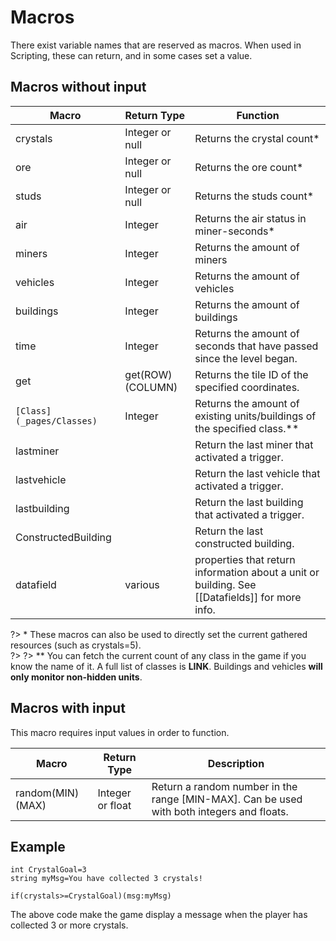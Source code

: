 # Macros
There exist variable names that are reserved as macros. When used in Scripting, these can return, and in some cases set a value.

## Macros without input

|Macro|Return Type|Function|
|----|----|----|
|crystals|Integer or null|Returns the crystal count*|
|ore|Integer or null|Returns the ore count*|
|studs|Integer or null|Returns the studs count*|
|air|Integer|Returns the air status in miner-seconds*|
|miners|Integer|Returns the amount of miners|
|vehicles|Integer|Returns the amount of vehicles|
|buildings|Integer|Returns the amount of buildings|
|time|Integer|Returns the amount of seconds that have passed since the level began.|
|get|get(ROW)(COLUMN)|Returns the tile ID of the specified coordinates.|
|`[Class](_pages/Classes)`|Integer|Returns the amount of existing units/buildings of the specified class.**|
|lastminer||Return the last miner that activated a trigger.|
|lastvehicle||Return the last vehicle that activated a trigger.|
|lastbuilding||Return the last building that activated a trigger.|
|ConstructedBuilding||Return the last constructed building.|
|datafield|various|properties that return information about a unit or building. See [[Datafields]] for more info.|

?> \* These macros can also be used to directly set the current gathered resources (such as crystals=5).<br>
?>
?> \*\* You can fetch the current count of any class in the game if you know the name of it. A full list of classes is **LINK**. Buildings and vehicles **will only monitor non-hidden units**.

## Macros with input
This macro requires input values in order to function.

|Macro|Return Type|Description|
|----|----|----|
|random(MIN)(MAX)|Integer or float|Return a random number in the range [MIN-MAX]. Can be used with both integers and floats.|

## Example
	
	int CrystalGoal=3
	string myMsg=You have collected 3 crystals!
	
	if(crystals>=CrystalGoal)(msg:myMsg)
The above code make the game display a message when the player has collected 3 or more crystals.
